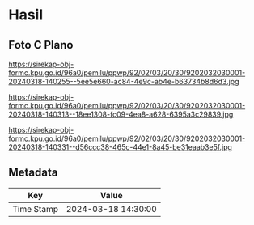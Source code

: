 # Hasil

## Foto C Plano

https://sirekap-obj-formc.kpu.go.id/96a0/pemilu/ppwp/92/02/03/20/30/9202032030001-20240318-140255--5ee5e660-ac84-4e9c-ab4e-b63734b8d6d3.jpg

https://sirekap-obj-formc.kpu.go.id/96a0/pemilu/ppwp/92/02/03/20/30/9202032030001-20240318-140313--18ee1308-fc09-4ea8-a628-6395a3c29839.jpg

https://sirekap-obj-formc.kpu.go.id/96a0/pemilu/ppwp/92/02/03/20/30/9202032030001-20240318-140331--d56ccc38-465c-44e1-8a45-be31eaab3e5f.jpg


## Metadata

| Key        | Value               |
| ---------- | ------------------- |
| Time Stamp | 2024-03-18 14:30:00 |



